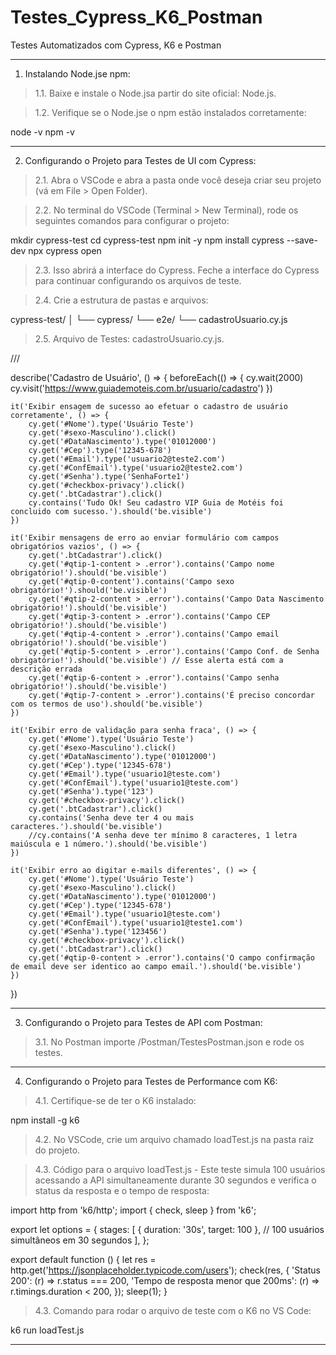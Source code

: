 # Testes_Cypress_K6_Postman
Testes Automatizados com Cypress, K6 e Postman


---------------------------------------------------------------------------------
1. Instalando Node.jse npm:

> 1.1. Baixe e instale o Node.jsa partir do site oficial: Node.js.

> 1.2. Verifique se o Node.jse o npm estão instalados corretamente:

node -v
npm -v


---------------------------------------------------------------------------------
2. Configurando o Projeto para Testes de UI com Cypress:

> 2.1. Abra o VSCode e abra a pasta onde você deseja criar seu projeto (vá em File > Open Folder).

> 2.2. No terminal do VSCode (Terminal > New Terminal), rode os seguintes comandos para configurar o projeto:

mkdir cypress-test
cd cypress-test
npm init -y
npm install cypress --save-dev
npx cypress open


> 2.3. Isso abrirá a interface do Cypress. Feche a interface do Cypress para continuar configurando os arquivos de teste.

> 2.4. Crie a estrutura de pastas e arquivos:

cypress-test/
│
└── cypress/
    └── e2e/
        └── cadastroUsuario.cy.js


> 2.5. Arquivo de Testes: cadastroUsuario.cy.js.

/// <reference types="cypress"/>

describe('Cadastro de Usuário', () => {
    beforeEach(() => {
        cy.wait(2000)
        cy.visit('https://www.guiademoteis.com.br/usuario/cadastro')
    })
  
    it('Exibir ensagem de sucesso ao efetuar o cadastro de usuário corretamente', () => {
        cy.get('#Nome').type('Usuário Teste')
        cy.get('#sexo-Masculino').click()
        cy.get('#DataNascimento').type('01012000')
        cy.get('#Cep').type('12345-678')
        cy.get('#Email').type('usuario2@teste2.com')
        cy.get('#ConfEmail').type('usuario2@teste2.com')
        cy.get('#Senha').type('SenhaForte1')
        cy.get('#checkbox-privacy').click()
        cy.get('.btCadastrar').click()
        cy.contains('Tudo Ok! Seu cadastro VIP Guia de Motéis foi concluido com sucesso.').should('be.visible')
    })
  
    it('Exibir mensagens de erro ao enviar formulário com campos obrigatórios vazios', () => {
        cy.get('.btCadastrar').click()
        cy.get('#qtip-1-content > .error').contains('Campo nome obrigatório!').should('be.visible')
        cy.get('#qtip-0-content').contains('Campo sexo obrigatório!').should('be.visible')
        cy.get('#qtip-2-content > .error').contains('Campo Data Nascimento obrigatório!').should('be.visible')
        cy.get('#qtip-3-content > .error').contains('Campo CEP obrigatório!').should('be.visible')
        cy.get('#qtip-4-content > .error').contains('Campo email obrigatório!').should('be.visible')
        cy.get('#qtip-5-content > .error').contains('Campo Conf. de Senha obrigatório!').should('be.visible') // Esse alerta está com a descrição errada
        cy.get('#qtip-6-content > .error').contains('Campo senha obrigatório!').should('be.visible')
        cy.get('#qtip-7-content > .error').contains('É preciso concordar com os termos de uso').should('be.visible')
    })
  
    it('Exibir erro de validação para senha fraca', () => {
        cy.get('#Nome').type('Usuário Teste')
        cy.get('#sexo-Masculino').click()
        cy.get('#DataNascimento').type('01012000')
        cy.get('#Cep').type('12345-678')
        cy.get('#Email').type('usuario1@teste.com')
        cy.get('#ConfEmail').type('usuario1@teste.com')
        cy.get('#Senha').type('123')
        cy.get('#checkbox-privacy').click()
        cy.get('.btCadastrar').click()
        cy.contains('Senha deve ter 4 ou mais caracteres.').should('be.visible')
        //cy.contains('A senha deve ter mínimo 8 caracteres, 1 letra maiúscula e 1 número.').should('be.visible')
    })
  
    it('Exibir erro ao digitar e-mails diferentes', () => {
        cy.get('#Nome').type('Usuário Teste')
        cy.get('#sexo-Masculino').click()
        cy.get('#DataNascimento').type('01012000')
        cy.get('#Cep').type('12345-678')
        cy.get('#Email').type('usuario1@teste.com')
        cy.get('#ConfEmail').type('usuario1@teste1.com')
        cy.get('#Senha').type('123456')
        cy.get('#checkbox-privacy').click()
        cy.get('.btCadastrar').click()
        cy.get('#qtip-0-content > .error').contains('O campo confirmação de email deve ser identico ao campo email.').should('be.visible')
    })
})


---------------------------------------------------------------------------------
3. Configurando o Projeto para Testes de API com Postman:

> 3.1. No Postman importe /Postman/TestesPostman.json e rode os testes.


---------------------------------------------------------------------------------
4. Configurando o Projeto para Testes de Performance com K6:

> 4.1. Certifique-se de ter o K6 instalado:

npm install -g k6


> 4.2. No VSCode, crie um arquivo chamado loadTest.js na pasta raiz do projeto.


> 4.3. Código para o arquivo loadTest.js - Este teste simula 100 usuários acessando a API simultaneamente durante 30 segundos e verifica o status da resposta e o tempo de resposta:

import http from 'k6/http';
import { check, sleep } from 'k6';

export let options = {
  stages: [
    { duration: '30s', target: 100 }, // 100 usuários simultâneos em 30 segundos
  ],
};

export default function () {
  let res = http.get('https://jsonplaceholder.typicode.com/users');
  check(res, {
    'Status 200': (r) => r.status === 200,
    'Tempo de resposta menor que 200ms': (r) => r.timings.duration < 200,
  });
  sleep(1);
}


> 4.3. Comando para rodar o arquivo de teste com o K6 no VS Code:

k6 run loadTest.js


---------------------------------------------------------------------------------
